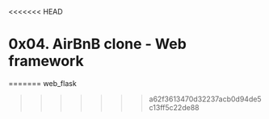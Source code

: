 <<<<<<< HEAD
# 0x04. AirBnB clone - Web framework
=======
web_flask
>>>>>>> a62f3613470d32237acb0d94de5c13ff5c22de88
